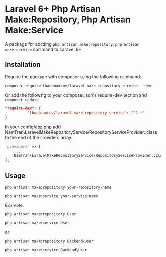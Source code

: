 # Laravel 6+ Php Artisan Make:Repository, Php Artisan Make:Service
A package for addding `php artisan make:repository`, `php artisan make:service` command to Laravel 6+

## Installation
Require the package with composer using the following command:

`composer require thanhnamcnv/laravel-make-repository-service --dev`

Or add the following to your composer.json's require-dev section and `composer update`

```json
"require-dev": {
          "thanhnamcnv/laravel-make-repository-service": "^2.*"
}
```

In your config/app.php add NamTran\LaravelMakeRepositoryService\RepositoryServiceProvider::class to the end of the providers array:
```php
'providers' => [
    ...
    NamTran\LaravelMakeRepositoryService\RepositoryServiceProvider::class,
],
```

## Usage
`php artisan make:repository your-repository-name`

`php artisan make:service your-service-name`

Example:
```
php artisan make:repository User

php artisan make:service User
```
or
```
php artisan make:repository Backend\User

php artisan make:service Backend\User
```